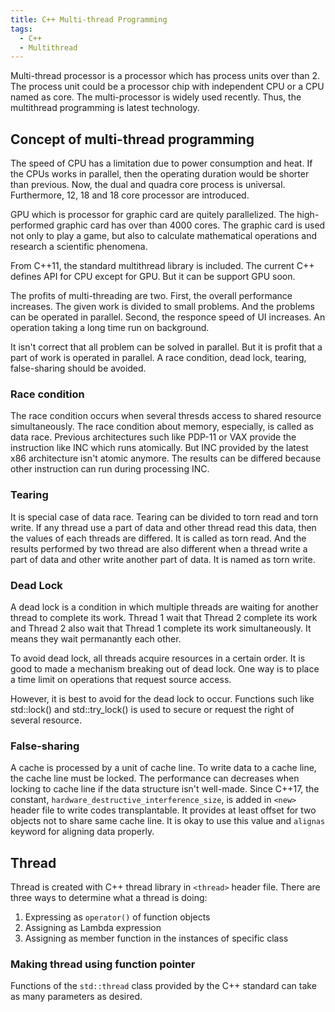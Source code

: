 ```yaml
---
title: C++ Multi-thread Programming
tags:
  - C++
  - Multithread
---
```


Multi-thread processor is a processor which has process units over than 2.
The process unit could be a processor chip with independent CPU or a CPU named as core.
The multi-processor is widely used recently.
Thus, the multithread programming is latest technology.

## Concept of multi-thread programming

The speed of CPU has a limitation due to power consumption and heat.
If the CPUs works in parallel, then the operating duration would be shorter than previous.
Now, the dual and quadra core process is universal.
Furthermore, 12, 18 and 18 core processor are introduced.

GPU which is processor for graphic card are quitely parallelized.
The high-performed graphic card has over than 4000 cores.
The graphic card is used not only to play a game, but also to calculate mathematical operations and research a scientific phenomena.

From C++11, the standard multithread library is included. 
The current C++ defines API for CPU except for GPU.
But it can be support GPU soon.

The profits of multi-threading are two.
First, the overall performance increases.
The given work is divided to small problems.
And the problems can be operated in parallel.
Second, the responce speed of UI increases.
An operation taking a long time run on background.

It isn't correct that all problem can be solved in parallel.
But it is profit that a part of work is operated in parallel.
A race condition, dead lock, tearing, false-sharing should be avoided.

### Race condition

The race condition occurs when several thresds access to shared resource simultaneously.
The race condition about memory, especially, is called as data race.
Previous architectures such like PDP-11 or VAX provide the instruction like INC which runs atomically.
But INC provided by the latest x86 architecture isn't atomic anymore.
The results can be differed because other instruction can run during processing INC.

### Tearing
It is special case of data race.
Tearing can be divided to torn read and torn write.
If any thread use a part of data and other thread read this data, then the values of each threads are differed.
It is called as torn read.
And the results performed by two thread are also different when a thread write a part of data and other write another part of data.
It is named as torn write.

### Dead Lock
A dead lock is a condition in which multiple threads are waiting for another thread to complete its work.
Thread 1 wait that Thread 2 complete its work and Thread 2 also wait that Thread 1 complete its work simultaneously.
It means they wait permanantly each other.

To avoid dead lock, all threads acquire resources in a certain order.
It is good to made a mechanism breaking out of dead lock.
One way is to place a time limit on operations that request source access.

However, it is best to avoid for the dead lock to occur.
Functions such like std::lock() and std::try_lock() is used to secure or request the right of several resource.

### False-sharing
A cache is processed by a unit of cache line.
To write data to a cache line, the cache line must be locked.
The performance can decreases when locking to cache line if the data structure isn't well-made.
Since C++17, the constant, `hardware_destructive_interference_size`, is added in `<new>` header file to write codes transplantable.
It provides at least offset for two objects not to share same cache line.
It is okay to use this value and `alignas` keyword for aligning data properly.

## Thread
Thread is created with C++ thread library in `<thread>` header file.
There are three ways to determine what a thread is doing:
1. Expressing as `operator()` of function objects
2. Assigning as Lambda expression
3. Assigning as member function in the instances of specific class

### Making thread using function pointer
Functions of the `std::thread` class provided by the C++ standard can take as many parameters as desired.